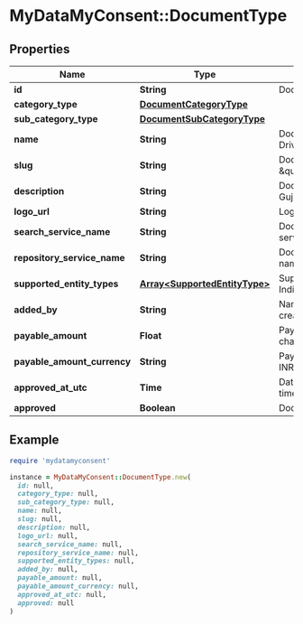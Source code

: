 # MyDataMyConsent::DocumentType

## Properties

| Name | Type | Description | Notes |
| ---- | ---- | ----------- | ----- |
| **id** | **String** | Document Type Identifier. |  |
| **category_type** | [**DocumentCategoryType**](DocumentCategoryType.md) |  |  |
| **sub_category_type** | [**DocumentSubCategoryType**](DocumentSubCategoryType.md) |  |  |
| **name** | **String** | Document Type Name. eg: Driving License. |  |
| **slug** | **String** | Document Type Unique Slug. eg: \&quot;in.gov.gj.transport.dl\&quot;. |  |
| **description** | **String** | Document Type description. eg: Gujarat State Driving License. | [optional] |
| **logo_url** | **String** | Logo URL of document type. |  |
| **search_service_name** | **String** | Document search repository service name. | [optional] |
| **repository_service_name** | **String** | Document repository service name. | [optional] |
| **supported_entity_types** | [**Array&lt;SupportedEntityType&gt;**](SupportedEntityType.md) | Supported entity types. eg: Individual, Organization. |  |
| **added_by** | **String** | Name of the document type creator. |  |
| **payable_amount** | **Float** | Payable amount if document is chargeable. eg: 10.25. | [optional] |
| **payable_amount_currency** | **String** | Payable amount currency. eg: INR, USD etc.,. | [optional] |
| **approved_at_utc** | **Time** | DateTime of approval in UTC timezone. | [optional] |
| **approved** | **Boolean** | Document type approval status. |  |

## Example

```ruby
require 'mydatamyconsent'

instance = MyDataMyConsent::DocumentType.new(
  id: null,
  category_type: null,
  sub_category_type: null,
  name: null,
  slug: null,
  description: null,
  logo_url: null,
  search_service_name: null,
  repository_service_name: null,
  supported_entity_types: null,
  added_by: null,
  payable_amount: null,
  payable_amount_currency: null,
  approved_at_utc: null,
  approved: null
)
```

